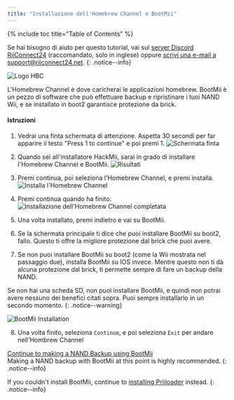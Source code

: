```yaml
---
title: "Installazione dell'Homebrew Channel e BootMii"
---
```


{% include toc title="Table of Contents" %}

Se hai bisogno di aiuto per questo tutorial, vai sul [server Discord RiiConnect24](https://discord.gg/b4Y7jfD) (raccomandato, solo in inglese) oppure [scrivi una e-mail a support@riiconnect24.net](mailto:support@riiconnect24.net).
{: .notice--info}

![Logo HBC](/images/hbc.png)

L'Homebrew Channel è dove caricherai le applicazioni homebrew. BootMii è un pezzo di software che può effettuare backup e ripristinare i tuoi NAND Wii, e se installato in boot2 garantisce protezione da brick.

#### Istruzioni

1. Vedrai una finta schermata di attenzione. Aspetta 30 secondi per far apparire il testo "Press 1 to continue" e poi premi 1. ![Schermata finta](/images/Wii/ScamScreen.png)

2. Quando sei all'installatore HackMii, sarai in grado di installare l'Homebrew Channel e BootMii. ![Risultati](/images/Wii/Results.png)

3. Premi continua, poi seleziona l'Homebrew Channel, e premi installa. ![Installa l'Homebrew Channel](/images/Wii/InstallHomebrewChannel.png)

4. Premi continua quando ha finito. ![Installazione dell'Homebrew Channel completata](/images/Wii/SuccessHBC.png)

5. Una volta installato, premi indietro e vai su BootMii.
6. Se la schermata principale ti dice che puoi installare BootMii su boot2, fallo. Questo ti offre la migliore protezione dal brick che puoi avere.
7. Se non puoi installare BootMii su boot2 (come la Wii mostrata nel passaggio due), installa BootMii su IOS invece. Mentre questo non ti dà alcuna protezione dal brick, ti permette sempre di fare un backup della NAND.

Se non hai una scheda SD, non puoi installare BootMii, e quindi non potrai avere nessuno dei benefici citati sopra. Puoi sempre installarlo in un secondo momento.
{: .notice--warning}

![BootMii Installation](/images/Wii/InstallBootMii.jpg)

8. Una volta finito, seleziona `Continue`, e poi seleziona `Exit` per andare nell'Hombrew Channel

[Continue to making a NAND Backup using BootMii](bootmii)<br> Making a NAND backup with BootMii at this point is highly recommended.
{: .notice--info}

If you couldn't install BootMii, continue to [installing Priiloader](priiloader) instead.
{: .notice--info}
